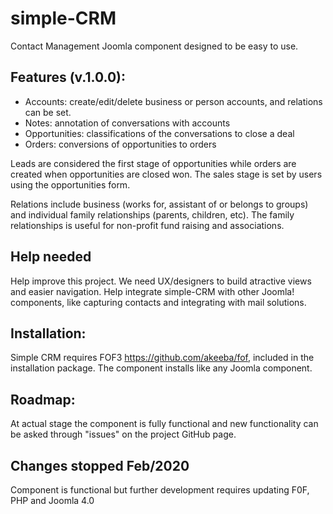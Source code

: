 # simple-CRM
Contact Management Joomla component designed to be easy to use. 

## Features (v.1.0.0):
- Accounts: create/edit/delete business or person accounts, and relations can be set.
- Notes: annotation of conversations with accounts
- Opportunities: classifications of the conversations to close a deal
- Orders: conversions of opportunities to orders

Leads are considered the first stage of opportunities while orders are created when opportunities are closed won. The sales stage is set by users using the opportunities form.

Relations include business (works for, assistant of or belongs to groups) and individual family relationships (parents, children, etc). The family relationships is useful for non-profit fund raising and associations.

## Help needed

Help improve this project. We need UX/designers to build atractive views and easier navigation. Help integrate simple-CRM with other Joomla! components, like capturing contacts and integrating with mail solutions.

## Installation:

Simple CRM requires FOF3 https://github.com/akeeba/fof, included in the installation package. The component installs like any Joomla component.

## Roadmap:

At actual stage the component is fully functional and new functionality can be asked through "issues" on the project GitHub page.

## Changes stopped Feb/2020

Component is functional but further development requires updating F0F, PHP and Joomla 4.0



